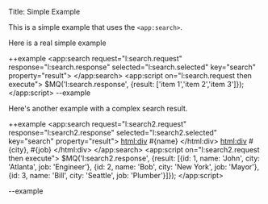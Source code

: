 Title: Simple Example

This is a simple example that uses the `<app:search>`.
	
Here is a real simple example

++example
<app:search request="l:search.request" response="l:search.response" selected="l:search.selected" key="search" property="result">
</app:search>
<app:script on="l:search.request then execute">
	$MQ('l:search.response', {result: ['item 1','item 2','item 3']});
</app:script>
--example

Here's another example with a complex search result.

++example
<app:search request="l:search2.request" response="l:search2.response" selected="l:search2.selected" key="search" property="result">
	<html:div>
		#{name}
	</html:div>
	<html:div>
		#{city}, #{job}
	</html:div>
</app:search>
<app:script on="l:search2.request then execute">
	$MQ('l:search2.response', {result: [{id: 1, name: 'John', city: 'Atlanta', job: 'Engineer'}, {id: 2, name: 'Bob', city: 'New York', job: 'Mayor'}, {id: 3, name: 'Bill', city: 'Seattle', job: 'Plumber'}]});
</app:script>
<div style="border:1px solid #ccc;background-color:#f6f6f6;padding:10px;margin-top:10px;display:none" on="l:search2.selected then effect[appear] or l:search2.request then effect[fade]">
	You've selected an item with id <span on="l:search2.selected then value[value]"></span>.
</div>
--example